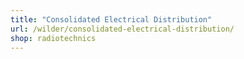 ```yaml
---
title: "Consolidated Electrical Distribution"
url: /wilder/consolidated-electrical-distribution/
shop: radiotechnics
---
```

